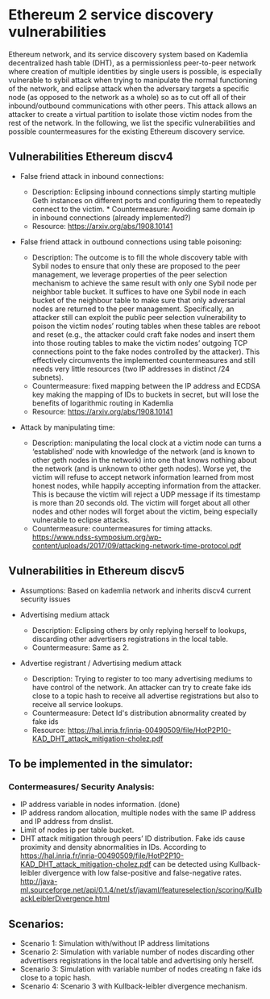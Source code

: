 
# Ethereum 2 service discovery vulnerabilities

Ethereum network, and its service discovery system based on Kademlia decentralized hash table (DHT), as a permissionless peer-to-peer network where creation of multiple identities by single users is possible, is especially vulnerable to sybil attack when trying to manipulate the normal functioning of the network, and eclipse attack when the adversary targets a specific node (as opposed to the network as a whole) so as to cut off all of their inbound/outbound communications with other peers. This attack allows an attacker  to create a virtual partition to isolate those victim nodes from the rest of the network. In the following, we list the specific vulnerabilities and possible countermeasures for the existing Ethereum discovery service.

## Vulnerabilities Ethereum discv4

* False friend attack in inbound connections:
  * Description: Eclipsing inbound connections simply starting multiple Geth instances on different ports and configuring them to repeatedly connect to the victim.   * Countermeasure: Avoiding same domain ip in inbound connections (already implemented?)
  * Resource: https://arxiv.org/abs/1908.10141

* False friend attack in outbound connections using table poisoning:
  * Description: The outcome is to fill the whole discovery table with Sybil nodes to ensure that only these are proposed to the peer management, we leverage properties of the peer selection mechanism to achieve the same result with only one Sybil node per neighbor table bucket. It suffices to have one Sybil node in each bucket of the neighbour table to make sure that only adversarial nodes are returned to the peer management. Specifically, an attacker still can exploit the public peer selection vulnerability  to poison the victim nodes’ routing tables when these tables are reboot and reset (e.g., the attacker could craft fake nodes and insert them into those routing tables to make the victim nodes’ outgoing TCP connections point to the fake nodes controlled by the attacker). This effectively circumvents the implemented countermeasures and still needs very little resources (two IP addresses in distinct /24 subnets). 
  * Countermeasure:  fixed mapping between the IP address and ECDSA key making the mapping of IDs to buckets in secret, but will lose the benefits of logarithmic routing in Kademlia
  * Resource: https://arxiv.org/abs/1908.10141

* Attack by manipulating time: 
  * Description: manipulating the local clock at a victim node can turns a ‘established’ node with knowledge of the network (and is known to other geth nodes in the network) into one that knows nothing about the network (and is unknown to other geth nodes). Worse yet, the victim will refuse to accept network information learned from most honest nodes, while happily accepting information from the attacker. This is because the victim will reject a UDP message if its timestamp is more than 20 seconds old.  The victim will forget about all other nodes and other nodes will forget about the victim, being especially vulnerable to eclipse attacks.
  * Countermeasure: countermeasures for timing attacks. https://www.ndss-symposium.org/wp-content/uploads/2017/09/attacking-network-time-protocol.pdf


## Vulnerabilities in Ethereum discv5

* Assumptions: Based on kademlia network and inherits discv4 current security issues

* Advertising medium attack
  * Description: Eclipsing others by only replying herself to lookups, discarding other advertisers registrations in the local table.
  * Countermeasure: Same as 2.

* Advertise registrant / Advertising medium attack
  * Description: Trying to register to too many advertising mediums to have control of the network. An attacker can try to create fake ids close to a topic hash to receive all advertise registrations but also  to receive all service lookups.
  * Countermeasure: Detect Id's distribution abnormality created by fake ids
  * Resource: https://hal.inria.fr/inria-00490509/file/HotP2P10-KAD_DHT_attack_mitigation-cholez.pdf



## To be implemented in the simulator:

### Contermeasures/ Security Analysis:
* IP address variable in nodes information. (done)
* IP address random allocation, multiple nodes with the same IP address and IP address from dnslist.
* Limit of nodes ip per table bucket.
* DHT attack mitigation through peers’ ID distribution. Fake ids cause proximity and density abnormalities in IDs. According to https://hal.inria.fr/inria-00490509/file/HotP2P10-KAD_DHT_attack_mitigation-cholez.pdf can be detected  using Kullback-leibler divergence with low	 false-positive and false-negative rates.
http://java-ml.sourceforge.net/api/0.1.4/net/sf/javaml/featureselection/scoring/KullbackLeiblerDivergence.html 
	

## Scenarios:
* Scenario 1: Simulation with/without IP address limitations
* Scenario 2: Simulation with variable number of nodes discarding other advertisers registrations in the local table and advertising only herself.
* Scenario 3: Simulation with variable number of nodes creating n  fake ids close to a topic hash.
* Scenario 4: Scenario 3 with Kullback-leibler divergence mechanism.
